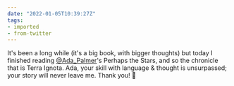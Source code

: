 ```yaml
---
date: "2022-01-05T10:39:27Z"
tags:
- imported
- from-twitter
---
```

It's been a long while \(it's a big book, with bigger thoughts\) but today I finished reading [@Ada_Palmer](https://twitter.com/Ada_Palmer)'s Perhaps the Stars, and so the chronicle that is Terra Ignota. Ada, your skill with language &amp; thought is unsurpassed; your story will never leave me. Thank you\! 💚
